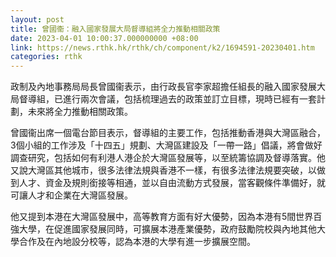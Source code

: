 ```yaml
---
layout: post
title: 曾國衞：融入國家發展大局督導組將全力推動相關政策
date: 2023-04-01 10:00:37.000000000 +08:00
link: https://news.rthk.hk/rthk/ch/component/k2/1694591-20230401.htm
categories: rthk
---
```


政制及內地事務局局長曾國衞表示，由行政長官李家超擔任組長的融入國家發展大局督導組，已進行兩次會議，包括梳理過去的政策並訂立目標，現時已經有一套計劃，未來將全力推動相關政策。

曾國衞出席一個電台節目表示，督導組的主要工作，包括推動香港與大灣區融合，3個小組的工作涉及「十四五」規劃、大灣區建設及「一帶一路」倡議，將會做好調查研究，包括如何有利港人港企於大灣區發展等，以至統籌協調及督導落實。他又說大灣區其他城巿，很多法律法規與香港不一樣，有很多法律法規要突破，以做到人才、資金及規則銜接等相通，並以自由流動方式發展，當客觀條件準備好，就可讓人才和企業在大灣區發展。

他又提到本港在大灣區發展中，高等教育方面有好大優勢，因為本港有5間世界百強大學，在促進國家發展同時，可擴展本港產業優勢，政府鼓勵院校與內地其他大學合作及在內地設分校等，認為本港的大學有進一步擴展空間。

